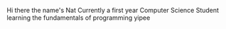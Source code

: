 Hi there the name's Nat
Currently a first year Computer Science Student learning the fundamentals of programming yipee
